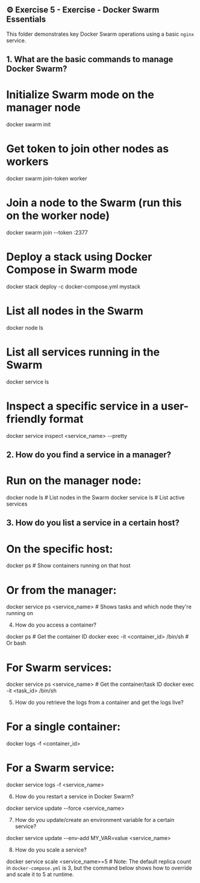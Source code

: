 ## ⚙️ Exercise 5 - Exercise - Docker Swarm Essentials

This folder demonstrates key Docker Swarm operations using a basic `nginx` service.

## 1. What are the basic commands to manage Docker Swarm?

# Initialize Swarm mode on the manager node

docker swarm init

# Get token to join other nodes as workers

docker swarm join-token worker

# Join a node to the Swarm (run this on the worker node)

docker swarm join --token <worker-token> <manager-ip>:2377

# Deploy a stack using Docker Compose in Swarm mode

docker stack deploy -c docker-compose.yml mystack

# List all nodes in the Swarm

docker node ls

# List all services running in the Swarm

docker service ls

# Inspect a specific service in a user-friendly format

docker service inspect <service_name> --pretty

## 2. How do you find a service in a manager?

# Run on the manager node:

docker node ls # List nodes in the Swarm
docker service ls # List active services

## 3. How do you list a service in a certain host?

# On the specific host:

docker ps # Show containers running on that host

# Or from the manager:

docker service ps <service_name> # Shows tasks and which node they're running on

4. How do you access a container?

docker ps # Get the container ID
docker exec -it <container_id> /bin/sh # Or bash

# For Swarm services:

docker service ps <service_name> # Get the container/task ID
docker exec -it <task_id> /bin/sh

5. How do you retrieve the logs from a container and get the logs live?

# For a single container:

docker logs -f <container_id>

# For a Swarm service:

docker service logs -f <service_name>

6. How do you restart a service in Docker Swarm?

docker service update --force <service_name>

7. How do you update/create an environment variable for a certain service?

docker service update --env-add MY_VAR=value <service_name>

8. How do you scale a service?

docker service scale <service_name>=5 # Note: The default replica count in `docker-compose.yml` is 3, but the command below shows how to override and scale it to 5 at runtime.
